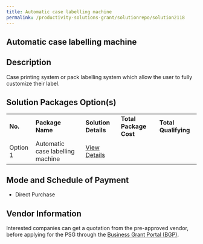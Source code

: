 ```yaml
---
title: Automatic case labelling machine
permalink: /productivity-solutions-grant/solutionrepo/solution2118
---
```


## Automatic case labelling machine

## Description

Case printing system or pack labelling system which allow the user to fully customize their label.

## Solution Packages Option(s)

<table>
<tr>
<td><b>No.</b></td>
<td><b>Package Name</b></td>
<td><b>Solution Details</b></td>
<td><b>Total Package Cost</b></td>
<td><b>Total Qualifying</b></td>
</tr>
<tr>
<td>Option 1</td>
<td>Automatic case labelling machine</td>
<td><a href=''>View Details</a></td>
<td></td>
<td></td>
</tr>
</table>

## Mode and Schedule of Payment

 - Direct Purchase

## Vendor Information

 

Interested companies can get a quotation from the pre-approved vendor, before applying for the PSG through the <a href='https://www.businessgrants.gov.sg/'>Business Grant Portal (BGP)</a>.

<script src="/jquery/resize-tables.js"></script>
